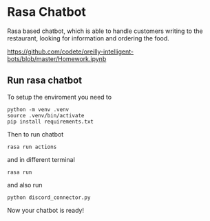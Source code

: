 # Rasa Chatbot  

Rasa based chatbot, which is able to handle customers writing to the restaurant, looking for information and ordering the food. 

https://github.com/codete/oreilly-intelligent-bots/blob/master/Homework.ipynb

## Run rasa chatbot
To setup the enviroment you need to

```
python -m venv .venv
source .venv/bin/activate 
pip install requirements.txt
````

Then to run chatbot
```
rasa run actions
```
and in different terminal
```
rasa run
```
and also run
```
python discord_connector.py
```

Now your chatbot is ready!